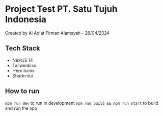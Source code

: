 # Project Test PT. Satu Tujuh Indonesia

Created by Al Adiat Firman Alamsyah - 26/04/2024

## Tech Stack

- NextJS 14
- Tailwindcss
- Hero Icons
- Shadcn/ui

## How to run

`npm run dev` to run in development
`npm run build && npm run start` to build and run the app

